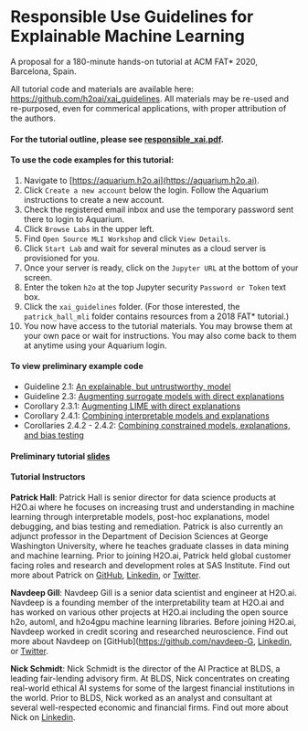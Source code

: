 # Responsible Use Guidelines for Explainable Machine Learning
A proposal for a 180-minute hands-on tutorial at ACM FAT* 2020, Barcelona, Spain.  

All tutorial code and materials are available here: https://github.com/h2oai/xai_guidelines. All materials may be re-used and re-purposed, even for commerical applications, with proper attribution of the authors.

#### For the tutorial outline, please see [responsible_xai.pdf](responsible_xai.pdf).

#### To use the code examples for this tutorial: 

1. Navigate to [https://aquarium.h2o.ai](https://aquarium.h2o.ai). 
2. Click `Create a new account` below the login. Follow the Aquarium instructions to create a new account.
3. Check the registered email inbox and use the temporary password sent there to login to Aquarium. 
4. Click `Browse Labs` in the upper left.
5. Find `Open Source MLI Workshop` and click `View Details`.
6. Click `Start Lab` and wait for several minutes as a cloud server is provisioned for you.  
7. Once your server is ready, click on the `Jupyter URL` at the bottom of your screen. 
8. Enter the token `h2o` at the top Jupyter security `Password or Token` text box.
9. Click the `xai_guidelines` folder. (For those interested, the `patrick_hall_mli` folder contains resources from a 2018 FAT* tutorial.)
10. You now have access to the tutorial materials. You may browse them at your own pace or wait for instructions. You may also come back to them at anytime using your Aquarium login. 

#### To view preliminary example code
* Guideline 2.1: [An explainable, but untrustworthy, model](https://nbviewer.jupyter.org/github/h2oai/xai_guidelines/blob/master/global_shap_resid.ipynb)
* Guideline 2.3: [Augmenting surrogate models with direct explanations](https://nbviewer.jupyter.org/github/h2oai/xai_guidelines/blob/master/dt_surrogate_pd_ice.ipynb)
* Corollary 2.3.1: [Augmenting LIME with direct explanations](https://nbviewer.jupyter.org/github/h2oai/xai_guidelines/blob/master/dt_shap_lime.ipynb)
* Corollary 2.4.1: [Combining interpretable models and explanations](https://nbviewer.jupyter.org/github/h2oai/xai_guidelines/blob/master/dt_shap_lime.ipynb)
* Corollaries 2.4.2 - 2.4.2: [Combining constrained models, explanations, and bias testing](https://nbviewer.jupyter.org/github/h2oai/xai_guidelines/blob/master/dia.ipynb)

#### Preliminary tutorial [slides](https://github.com/jphall663/kdd_2019/blob/master/main.pdf)

#### Tutorial Instructors

**Patrick Hall**: Patrick Hall is senior director for data science products at H2O.ai where he focuses on increasing trust and understanding in machine learning through interpretable models, post-hoc explanations, model debugging, and bias testing and remediation. Patrick is also currently an adjunct professor in the Department of Decision Sciences at George Washington University, where he teaches graduate classes in data mining and machine learning. Prior to joining H2O.ai, Patrick held global customer facing roles and research and development roles at SAS Institute. Find out more about Patrick on [GitHub](https://github.com/jphall663), [Linkedin](https://www.linkedin.com/in/jpatrickhall/), or [Twitter](https://twitter.com/jpatrickhall).

**Navdeep Gill**: Navdeep Gill is a senior data scientist and engineer at H2O.ai. Navdeep is a founding member of the interpretability team at H2O.ai and has worked on various other projects at H2O.ai including the open source h2o, automl, and h2o4gpu machine learning libraries. Before joining H2O.ai, Navdeep worked in credit scoring and researched neuroscience. Find out more about Navdeep on [GitHub](https://github.com/navdeep-G, [Linkedin](https://www.linkedin.com/in/navdeep-gill-b1729456/), or [Twitter](https://twitter.com/Navdeep_Gill_).

**Nick Schmidt**: Nick Schmidt is the director of the AI Practice at BLDS, a leading fair-lending advisory firm. At BLDS, Nick concentrates on creating real-world ethical AI systems for some of the largest financial institutions in the world. Prior to BLDS, Nick worked as an analyst and consultant at several well-respected economic and financial firms. Find out more about Nick on [Linkedin](https://www.linkedin.com/in/nickpschmidt/).
